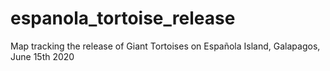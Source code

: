 # espanola_tortoise_release
Map tracking the release of Giant Tortoises on Española Island, Galapagos, June 15th 2020
